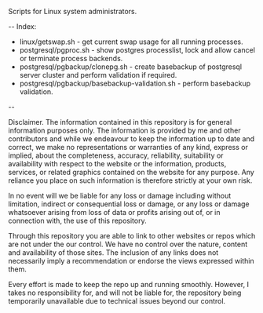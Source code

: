 Scripts for Linux system administrators.

--
Index:

- linux/getswap.sh - get current swap usage for all running processes.
- postgresql/pgproc.sh - show postgres processlist, lock and allow cancel or terminate process backends.
- postgresql/pgbackup/clonepg.sh - create basebackup of postgresql server cluster and perform validation if required.
- postgresql/pgbackup/basebackup-validation.sh -  perform basebackup validation.

--

Disclaimer.
The information contained in this repository is for general information purposes only. The information is provided by me and other contributors and while we endeavour to keep the information up to date and correct, we make no representations or warranties of any kind, express or implied, about the completeness, accuracy, reliability, suitability or availability with respect to the website or the information, products, services, or related graphics contained on the website for any purpose. Any reliance you place on such information is therefore strictly at your own risk.

In no event will we be liable for any loss or damage including without limitation, indirect or consequential loss or damage, or any loss or damage whatsoever arising from loss of data or profits arising out of, or in connection with, the use of this repository.

Through this repository you are able to link to other websites or repos which are not under the our control. We have no control over the nature, content and availability of those sites. The inclusion of any links does not necessarily imply a recommendation or endorse the views expressed within them.

Every effort is made to keep the repo up and running smoothly. However, I takes no responsibility for, and will not be liable for, the repository being temporarily unavailable due to technical issues beyond our control.
